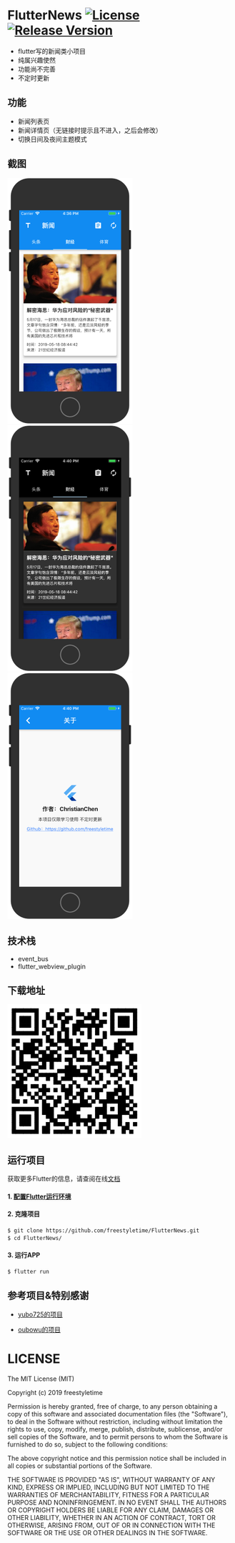 # FlutterNews [![License](https://img.shields.io/github/license/mashape/apistatus.svg)](https://github.com/freestyletime/FlutterNews/blob/master/LICENSE) [![Release Version](https://img.shields.io/badge/release-0.0.1-brightgreen.svg)](https://github.com/freestyletime/FlutterNews/tree/master/apk)

* flutter写的新闻类小项目
* 纯属兴趣使然
* 功能尚不完善
* 不定时更新

## 功能
- 新闻列表页
- 新闻详情页（无链接时提示且不进入，之后会修改）
- 切换日间及夜间主题模式

## 截图
<div>
    <img src='./screenshots/1.png' width=280>
    <img src='./screenshots/2.png' width=280>
    <img src='./screenshots/3.png' width=280>
</div>

## 技术栈
* event_bus
* flutter_webview_plugin

## 下载地址
<img src='./screenshots/QRcode.png'>

## 运行项目

获取更多Flutter的信息，请查阅在线[文档](https://flutter.io/)

#### 1. [配置Flutter运行环境](https://flutter.io/setup/)

#### 2. 克隆项目

```sh
$ git clone https://github.com/freestyletime/FlutterNews.git
$ cd FlutterNews/
```

#### 3. 运行APP

```sh
$ flutter run
```

## 参考项目&特别感谢
* [yubo725的项目](https://github.com/yubo725/flutter-osc)

* [oubowu的项目](https://github.com/oubowu/OuNews)

# LICENSE
The MIT License (MIT)

Copyright (c) 2019 freestyletime

Permission is hereby granted, free of charge, to any person obtaining a copy of
this software and associated documentation files (the "Software"), to deal in
the Software without restriction, including without limitation the rights to
use, copy, modify, merge, publish, distribute, sublicense, and/or sell copies of
the Software, and to permit persons to whom the Software is furnished to do so,
subject to the following conditions:

The above copyright notice and this permission notice shall be included in all
copies or substantial portions of the Software.

THE SOFTWARE IS PROVIDED "AS IS", WITHOUT WARRANTY OF ANY KIND, EXPRESS OR
IMPLIED, INCLUDING BUT NOT LIMITED TO THE WARRANTIES OF MERCHANTABILITY, FITNESS
FOR A PARTICULAR PURPOSE AND NONINFRINGEMENT. IN NO EVENT SHALL THE AUTHORS OR
COPYRIGHT HOLDERS BE LIABLE FOR ANY CLAIM, DAMAGES OR OTHER LIABILITY, WHETHER
IN AN ACTION OF CONTRACT, TORT OR OTHERWISE, ARISING FROM, OUT OF OR IN
CONNECTION WITH THE SOFTWARE OR THE USE OR OTHER DEALINGS IN THE SOFTWARE.